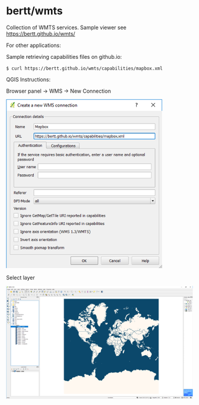 # bertt/wmts

Collection of WMTS services. Sample viewer see <a href="https://bertt.github.io/wmts/">https://bertt.github.io/wmts/</a>

For other applications: 

Sample retrieving capabilities files on github.io:

```
$ curl https://bertt.github.io/wmts/capabilities/mapbox.xml
```

QGIS Instructions:

Browser panel -> WMS -> New Connection

<img src="add-connection.png">

Select layer

<img src="add-layer.png">



